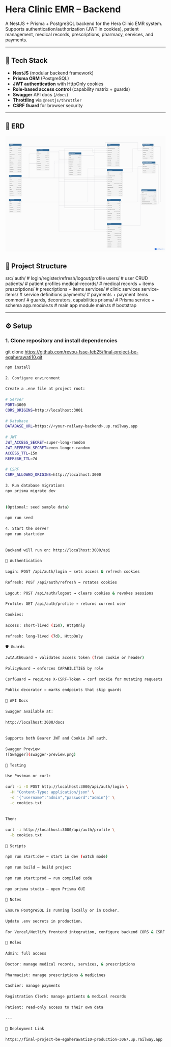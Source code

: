# Hera Clinic EMR – Backend

A NestJS + Prisma + PostgreSQL backend for the Hera Clinic EMR system.  
Supports authentication/authorization (JWT in cookies), patient management, medical records, prescriptions, pharmacy, services, and payments.

---

## 🚀 Tech Stack
- **NestJS** (modular backend framework)
- **Prisma ORM** (PostgreSQL)
- **JWT authentication** with HttpOnly cookies
- **Role-based access control** (capability matrix + guards)
- **Swagger** API docs (`/docs`)
- **Throttling** via `@nestjs/throttler`
- **CSRF Guard** for browser security

---

## 🧩 ERD

![ERD](ERD.png)


## 📂 Project Structure
src/
auth/ # login/register/refresh/logout/profile
users/ # user CRUD
patients/ # patient profiles
medical-records/ # medical records + items
prescriptions/ # prescriptions + items
services/ # clinic services
service-items/ # service definitions
payments/ # payments + payment items
common/ # guards, decorators, capabilities
prisma/ # Prisma service + schema
app.module.ts # main app module
main.ts # bootstrap


---

## ⚙️ Setup

### 1. Clone repository and install dependencies

git clone https://github.com/revou-fsse-feb25/final-project-be-egaherawati10.git

```bash
npm install

2. Configure environment

Create a .env file at project root:

# Server
PORT=3000
CORS_ORIGINS=http://localhost:3001

# Database
DATABASE_URL=https://<your-railway-backend>.up.railway.app

# JWT
JWT_ACCESS_SECRET=super-long-random
JWT_REFRESH_SECRET=even-longer-random
ACCESS_TTL=15m
REFRESH_TTL=7d

# CSRF
CSRF_ALLOWED_ORIGINS=http://localhost:3000

3. Run database migrations
npx prisma migrate dev


(Optional: seed sample data)

npm run seed

4. Start the server
npm run start:dev


Backend will run on: http://localhost:3000/api

🔑 Authentication

Login: POST /api/auth/login → sets access & refresh cookies

Refresh: POST /api/auth/refresh → rotates cookies

Logout: POST /api/auth/logout → clears cookies & revokes sessions

Profile: GET /api/auth/profile → returns current user

Cookies:

access: short-lived (15m), HttpOnly

refresh: long-lived (7d), HttpOnly

🛡 Guards

JwtAuthGuard → validates access token (from cookie or header)

PolicyGuard → enforces CAPABILITIES by role

CsrfGuard → requires X-CSRF-Token = csrf cookie for mutating requests

Public decorator → marks endpoints that skip guards

📖 API Docs

Swagger available at:

http://localhost:3000/docs


Supports both Bearer JWT and Cookie JWT auth.

Swagger Preview
![Swagger](swagger-preview.png)

🧪 Testing

Use Postman or curl:

curl -i -X POST http://localhost:3000/api/auth/login \
  -H "Content-Type: application/json" \
  -d '{"username":"admin","password":"admin"}' \
  -c cookies.txt


Then:

curl -i http://localhost:3000/api/auth/profile \
  -b cookies.txt

📝 Scripts

npm run start:dev – start in dev (watch mode)

npm run build – build project

npm run start:prod – run compiled code

npx prisma studio – open Prisma GUI

📌 Notes

Ensure PostgreSQL is running locally or in Docker.

Update .env secrets in production.

For Vercel/Netlify frontend integration, configure backend CORS & CSRF origins.

👥 Roles

Admin: full access

Doctor: manage medical records, services, & prescriptions

Pharmacist: manage prescriptions & medicines

Cashier: manage payments

Registration Clerk: manage patients & medical records

Patient: read-only access to their own data

---

🚢 Deployment Link

https://final-project-be-egaherawati10-production-3067.up.railway.app